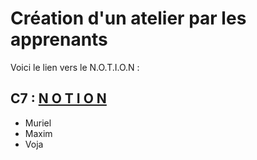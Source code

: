 # Création d'un atelier par les apprenants

Voici le lien vers le N.O.T.I.O.N :

## C7 : <a href="https://www.notion.so/Vision-ing-ec1bce856c7d41aeb9c37a0dbe88cca3">N O T I O N</a>

- Muriel
- Maxim
- Voja
